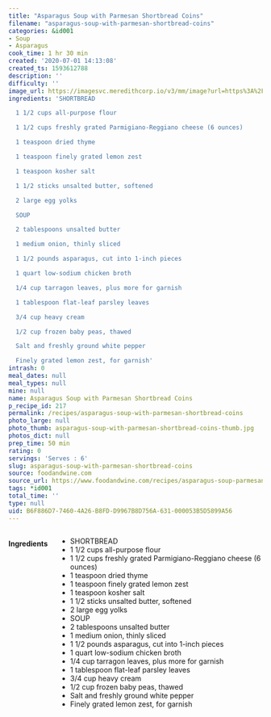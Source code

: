```yaml
---
title: "Asparagus Soup with Parmesan Shortbread Coins"
filename: "asparagus-soup-with-parmesan-shortbread-coins"
categories: &id001
- Soup
- Asparagus
cook_time: 1 hr 30 min
created: '2020-07-01 14:13:08'
created_ts: 1593612788
description: ''
difficulty: ''
image_url: https://imagesvc.meredithcorp.io/v3/mm/image?url=https%3A%2F%2Fcdn-image.foodandwine.com%2Fsites%2Fdefault%2Ffiles%2Fstyles%2Fmedium_2x%2Fpublic%2F201103-xl-asparagus-soup.jpg%3Fitok%3D7PNQcGEi&w=700&c=sc&poi=face&q=85
ingredients: 'SHORTBREAD

  1 1/2 cups all-purpose flour

  1 1/2 cups freshly grated Parmigiano-Reggiano cheese (6 ounces)

  1 teaspoon dried thyme

  1 teaspoon finely grated lemon zest

  1 teaspoon kosher salt

  1 1/2 sticks unsalted butter, softened

  2 large egg yolks

  SOUP

  2 tablespoons unsalted butter

  1 medium onion, thinly sliced

  1 1/2 pounds asparagus, cut into 1-inch pieces

  1 quart low-sodium chicken broth

  1/4 cup tarragon leaves, plus more for garnish

  1 tablespoon flat-leaf parsley leaves

  3/4 cup heavy cream

  1/2 cup frozen baby peas, thawed

  Salt and freshly ground white pepper

  Finely grated lemon zest, for garnish'
intrash: 0
meal_dates: null
meal_types: null
mine: null
name: Asparagus Soup with Parmesan Shortbread Coins
p_recipe_id: 217
permalink: /recipes/asparagus-soup-with-parmesan-shortbread-coins
photo_large: null
photo_thumb: asparagus-soup-with-parmesan-shortbread-coins-thumb.jpg
photos_dict: null
prep_time: 50 min
rating: 0
servings: 'Serves : 6'
slug: asparagus-soup-with-parmesan-shortbread-coins
source: foodandwine.com
source_url: https://www.foodandwine.com/recipes/asparagus-soup-parmesan-shortbread-coins
tags: *id001
total_time: ''
type: null
uid: B6F886D7-7460-4A26-B8FD-D9967B8D756A-631-000053B5D5899A56
---
```

<div class="large-8 medium-7 columns" id="writeup">	</div><!-- #writeup -->
</div><!-- #row-one -->
<div class="row" id="row-two">	<div class="medium-4 small-5 columns" id="ingredients"><h4>Ingredients</h4><div class="box box-ingredients content"><ul>
<li>SHORTBREAD</li>
<li>1 1/2 cups all-purpose flour</li>
<li>1 1/2 cups freshly grated Parmigiano-Reggiano cheese (6 ounces)</li>
<li>1 teaspoon dried thyme</li>
<li>1 teaspoon finely grated lemon zest</li>
<li>1 teaspoon kosher salt</li>
<li>1 1/2 sticks unsalted butter, softened</li>
<li>2 large egg yolks</li>
<li>SOUP</li>
<li>2 tablespoons unsalted butter</li>
<li>1 medium onion, thinly sliced</li>
<li>1 1/2 pounds asparagus, cut into 1-inch pieces</li>
<li>1 quart low-sodium chicken broth</li>
<li>1/4 cup tarragon leaves, plus more for garnish</li>
<li>1 tablespoon flat-leaf parsley leaves</li>
<li>3/4 cup heavy cream</li>
<li>1/2 cup frozen baby peas, thawed</li>
<li>Salt and freshly ground white pepper</li>
<li>Finely grated lemon zest, for garnish</li>
</ul>
</div>	</div>	<div class="medium-6 small-7 columns" id="directions">	</div>